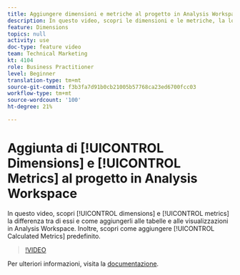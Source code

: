 ```yaml
---
title: Aggiungere dimensioni e metriche al progetto in Analysis Workspace
description: In questo video, scopri le dimensioni e le metriche, la loro differenza e come aggiungerle alle tabelle e alle visualizzazioni in Analysis Workspace. Scopri anche come aggiungere metriche calcolate pronte all’uso.
feature: Dimensions
topics: null
activity: use
doc-type: feature video
team: Technical Marketing
kt: 4104
role: Business Practitioner
level: Beginner
translation-type: tm+mt
source-git-commit: f3b3fa7d91b0cb21005b57768ca23ed6700fcc03
workflow-type: tm+mt
source-wordcount: '100'
ht-degree: 21%

---
```



# Aggiunta di [!UICONTROL Dimensions] e [!UICONTROL Metrics] al progetto in Analysis Workspace

In questo video, scopri [!UICONTROL dimensions] e [!UICONTROL metrics] la differenza tra di essi e come aggiungerli alle tabelle e alle visualizzazioni in Analysis Workspace. Inoltre, scopri come aggiungere [!UICONTROL Calculated Metrics] predefinito.

>[!VIDEO](https://video.tv.adobe.com/v/30606/?quality=12)

Per ulteriori informazioni, visita la [documentazione](https://docs.adobe.com/content/help/it-IT/analytics/analyze/analysis-workspace/components/analysis-workspace-components.html).
